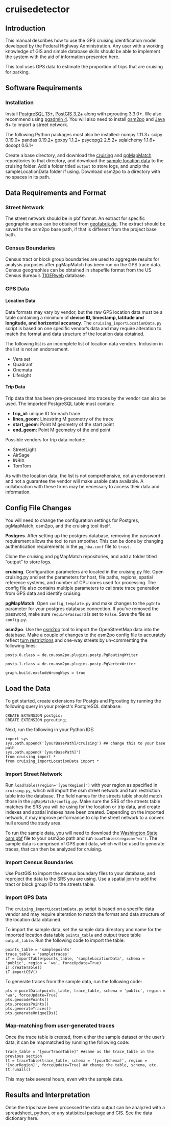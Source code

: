 # cruisedetector
## Introduction
This manual describes how to use the GPS cruising identification model developed by the Federal Highway Administration.  Any user with a working knowledge of GIS and simple database skills should be able to implement the system with the aid of information presented here.

This tool uses GPS data to estimate the proportion of trips that are cruising for parking.

## Software Requirements
### Installation
Install [PostgreSQL 13+](https://www.postgresql.org/), [PostGIS 3.2+](https://postgis.net/) along with pgrouting 3.3.0+. We also recommend using [pgadmin 4](https://www.pgadmin.org/). You will also need to install [osm2po](http://osm2po.de/) and [Java](https://www.java.com/en/download/) 8+ to import a street network.

The following Python packages must also be installed: 
numpy 1.11.3+
scipy 0.19.0+
pandas 0.19.2+
gpxpy 1.1.2+
psycopg2 2.5.2+
sqlalchemy 1.1.6+
docopt 0.6.1+

Create a base directory, and download the [cruising](https://github.com/RegionalPlanAssoc/cruisedetector) and [pgMapMatch](https://github.com/amillb/pgMapMatch) repositories to that directory, and download the [sample location data](https://drive.google.com/file/d/1R1Vu1DW4EewiQ7_Wezf4C62bZDhUzjfp/view?usp=sharing) to the cruising folder. Add a folder titled `output` to store logs, and unzip the sampleLocationData folder if using. Download osm2po to a directory with no spaces in its path.

## Data Requirements and Format
### Street Network
The street network should be in pbf format. An extract for specific geographic areas can be obtained from [geofabrik.de](https://www.geofabrik.de/). The extract should be saved to the osm2po base path, if that is different from the project base bath.
### Census Boundaries
Census tract or block group boundaries are used to aggregate results for analysis purposes after pgMapMatch has been run on the GPS trace data. Census geographies can be obtained in shapefile format from the US Census Bureau’s [TIGERweb](https://tigerweb.geo.census.gov/tigerweb/) database. 
### GPS Data
#### Location Data
Data formats may vary by vendor, but the raw GPS location data must be a table containing a minimum of **device ID, timestamp, latitude and longitude, and horizontal accuracy**. The `cruising_importLocationData.py` script is based on one specific vendor’s data and may require alteration to match the format and data structure of the location data obtained.

The following list is an incomplete list of location data vendors.  Inclusion in the list is not an endorsement.

- Vera set
- Quadrant
- Onemata
- Lifesight

#### Trip Data
Trip data that has been pre-processed into traces by the vendor can also be used. The imported PostgreSQL table must contain:
- **trip_id**: unique ID for each trace
- **lines_geom**: Linestring M geometry of the trace
- **start_geom**: Point M geometry of the start point
- **end_geom**: Point M geometry of the end point

Possible vendors for trip data include: 
- StreetLight
- AirSage
- INRIX
- TomTom

As with the location data, the list is not comprehensive, not an endorsement and not a guarantee the vendor will make usable data available.  A collaboration with these firms may be necessary to access their data and information.
## Config File Changes
You will need to change the configuration settings for Postgres, pgMapMatch, osm2po, and the cruising tool itself.
 
**Postgres**. After setting up the postgres database, removing the password requirement allows the tool to run smoother. This can be done by changing authentication requirements in the `pg_hba.conf` file to `trust`.

Clone the cruising and pgMapMatch repositories, and add a folder titled “output” to store logs.

**cruising**.  Configuration parameters are located in the cruising.py file. Open cruising.py and set the parameters for host, file paths, regions, spatial reference systems, and number of CPU cores used for processing.  The config file also contains multiple parameters to calibrate trace generation from GPS data and identify cruising.

**pgMapMatch**. Open `config_template.py` and make changes to the `pgInfo` parameter for your postgres database connection. If you’ve removed the password, make sure `requirePassword` is set to `False`. Save the file as `config.py`.

**osm2po**. Use the [osm2po](http://osm2po.de/) tool to import the OpenStreetMap data into the database. Make a couple of changes to the osm2po config file to accurately reflect [turn restrictions](http://gis.stackexchange.com/questions/41393/does-osm2po-take-into-consideration-turn-restrictions) and one-way streets by un-commenting the following lines:

```
postp.0.class = de.cm.osm2po.plugins.postp.PgRoutingWriter

postp.1.class = de.cm.osm2po.plugins.postp.PgVertexWriter 

graph.build.excludeWrongWays = true
```

## Load the Data
To get started, create extensions for Postgis and Pgrouting by running the following query in your project's PostgreSQL database:
```
CREATE EXTENSION postgis;
CREATE EXTENSION pgrouting;
```
Next, run the following in your Python IDE:
```
import sys
sys.path.append('[yourBasePath]/cruising') ## change this to your base path
sys.path.append('[yourBasePath]')
from cruising import *
from cruising_importLocationData import *
```
### Import Street Network
Run `loadTables(region='[yourRegion]')` with your region as specified in `cruising.py`, which will import the osm street network and turn restriction table into the database. The field names for the streets table should match those in the `pgMapMatch/config.py`. Make sure the SRS of the streets table matches the SRS you will be using for the location or trip data, and create indexes and spatial indexes have been created. Depending on the imported network, it may improve performance to clip the street network to a convex hull around the study area.

To run the sample data, you will need to download the [Washington State osm.pbf](https://download.geofabrik.de/north-america/us/washington.html) file to your osm2po path and run `loadTables(region='wa')`. The sample data is comprised of GPS point data, which will be used to generate traces, that can then be analyzed for cruising.
### Import Census Boundaries
Use PostGIS to import the census boundary files to your database, and reproject the data to the SRS you are using. Use a spatial join to add the tract or block group ID to the streets table.
### Import GPS Data
The `cruising_importLocationData.py` script is based on a specific data vendor and may require alteration to match the format and data structure of the location data obtained. 

To import the sample data, set the sample data directory and name for the imported location data table `points_table` and output trace table `output_table`. Run the following code to import the table:
```
points_table = 'samplepoints'
trace_table = 'sampletraces'
iT = importTable(points_table, 'sampleLocationData', schema = 'public', region = 'wa', forceUpdate=True)
iT.createTable()
iT.importCSV()
```
To generate traces from the sample data, run the following code:
```
pts = pointData(points_table, trace_table, schema = 'public', region = 'wa', forceUpdate=True)
pts.geocodePoints()
pts.processPoints()
pts.generateTraces()
pts.generateUniqueIDs()
```
### Map-matching from user-generated traces
Once the trace table is created, from either the sample dataset or the user’s data, it can be mapmatched by running the following code:
```
trace_table = "[yourTraceTable]" ##same as the trace_table in the previous section
tt = traceTable(trace_table, schema = '[yourSchema]', region = '[yourRegion]', forceUpdate=True) ## change the table, schema, etc. 
tt.runall()
```
This may take several hours, even with the sample data.
## Results and Interpretation
Once the trips have been processed the data output can be analyzed with a spreadsheet, python, or any statistical package and GIS. See the data dictionary here.
